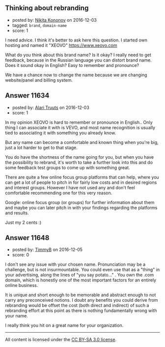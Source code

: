 ## Thinking about rebranding

- posted by: [Nikita Kononov](https://stackexchange.com/users/7861393/nikita-kononov) on 2016-12-03
- tagged: `brand`, `domain-name`
- score: 1

<p>I need advice. 
I think it's better to ask here this question. I started own hosting and named it "XEOVO" <a href="https://www.xeovo.com" rel="nofollow noreferrer">https://www.xeovo.com</a> </p>

<p>What do you think about this brand name? Is it okay? I really need to get feedback, because in the Russian language you can distort brand name. 
Does it sound okay in English? Easy to remember and pronounce? </p>

<p>We have a chance now to change the name because we are changing website/panel and billing system.</p>



## Answer 11634

- posted by: [Alari Truuts](https://stackexchange.com/users/5357302/alari-truuts) on 2016-12-03
- score: 1

<p>In my opinion XEOVO is hard to remember or pronounce in English.. Only thing I can associate it with is VEVO, and most name recognition is usually tied to associating it with something you already know.</p>

<p>But any name can become a comfortable and known thing when you're big, just a lot harder to get to that stage.</p>

<p>You do have the shortness of the name going for you, but when you have the possibility to rebrand, it's worth to take a further look into this and do some feedback test groups to come up with something great.</p>

<p>There are quite a few online focus group platforms that can help, where you can get a lot of people to pitch in for fairly low costs and in desired regions and interest groups. However I have not used any and don't feel comfortable recommending one for this very reason.</p>

<p>Google: online focus group (or groups) for further information about them and maybe you can later pitch in with your findings regarding the platforms and results.</p>

<p>Just my 2 cents :)</p>



## Answer 11648

- posted by: [TimmyB](https://stackexchange.com/users/8782762/timmyb) on 2016-12-05
- score: 0

<p>I don't see any issue with your chosen name.  Pronunciation may be a challenge, but is not insurmountable. You could even use that as a "thing" in your advertising, along the lines of "you say potato..." .  You own the .com domain, which is honestly one of the most important factors for an entirely online business.  </p>

<p>It is unique and short enough to be memorable and abstract enough to not carry any preconceived notions.  I doubt any benefits you could derive from rebranding would be offset the cost (both direct and indirect) of such a rebranding effort at this point as there is nothing fundamentally wrong with your name.</p>

<p>I really think you hit on a great name for your organization.</p>




---

All content is licensed under the [CC BY-SA 3.0 license](https://creativecommons.org/licenses/by-sa/3.0/).
